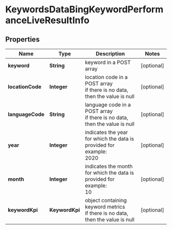 # KeywordsDataBingKeywordPerformanceLiveResultInfo


## Properties

| Name | Type | Description | Notes |
|------------ | ------------- | ------------- | -------------|
**keyword** | **String** | keyword in a POST array |[optional]|
**locationCode** | **Integer** | location code in a POST array<br>if there is no data, then the value is null |[optional]|
**languageCode** | **String** | language code in a POST array<br>if there is no data, then the value is null |[optional]|
**year** | **Integer** | indicates the year for which the data is provided for<br>example:<br>2020 |[optional]|
**month** | **Integer** | indicates the month for which the data is provided for<br>example:<br>10 |[optional]|
**keywordKpi** | **KeywordKpi** | object containing keyword metrics<br>if there is no data, then the value is null |[optional]|